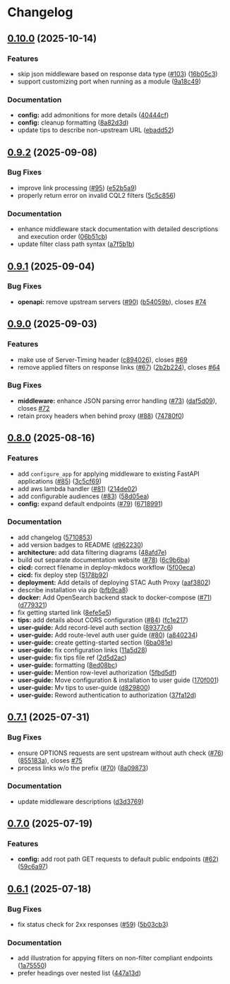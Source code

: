 # Changelog

## [0.10.0](https://github.com/developmentseed/stac-auth-proxy/compare/v0.9.2...v0.10.0) (2025-10-14)


### Features

* skip json middleware based on response data type ([#103](https://github.com/developmentseed/stac-auth-proxy/issues/103)) ([16b05c3](https://github.com/developmentseed/stac-auth-proxy/commit/16b05c3c201e04b2027c6a7ef632477febdbecfb))
* support customizing port when running as a module ([9a18c49](https://github.com/developmentseed/stac-auth-proxy/commit/9a18c49f74695dfdde516f6554a6bb6f6244937c))


### Documentation

* **config:** add admonitions for more details ([40444cf](https://github.com/developmentseed/stac-auth-proxy/commit/40444cf2cfdd6cb8e660ecd35ce5f03055ca3f7e))
* **config:** cleanup formatting ([8a82d3d](https://github.com/developmentseed/stac-auth-proxy/commit/8a82d3d99156cf046d35e04278e78b33fe861899))
* update tips to describe non-upstream URL ([ebadd52](https://github.com/developmentseed/stac-auth-proxy/commit/ebadd52fd050543906f3a6c61b110900de62b330))

## [0.9.2](https://github.com/developmentseed/stac-auth-proxy/compare/v0.9.1...v0.9.2) (2025-09-08)


### Bug Fixes

* improve link processing ([#95](https://github.com/developmentseed/stac-auth-proxy/issues/95)) ([e52b5a9](https://github.com/developmentseed/stac-auth-proxy/commit/e52b5a972539232da4fc0a74b3a8abad7579f41e))
* properly return error on invalid CQL2 filters ([5c5c856](https://github.com/developmentseed/stac-auth-proxy/commit/5c5c8562dc32994c6748f53f80ed101725962f9d))


### Documentation

* enhance middleware stack documentation with detailed descriptions and execution order ([06b51cb](https://github.com/developmentseed/stac-auth-proxy/commit/06b51cb8a48801d71f01aa1c433516e4832bcfcc))
* update filter class path syntax ([a7f5b1b](https://github.com/developmentseed/stac-auth-proxy/commit/a7f5b1b81606ae33e67cb6a98627367600d1e0db))

## [0.9.1](https://github.com/developmentseed/stac-auth-proxy/compare/v0.9.0...v0.9.1) (2025-09-04)


### Bug Fixes

* **openapi:** remove upstream servers ([#90](https://github.com/developmentseed/stac-auth-proxy/issues/90)) ([b54059b](https://github.com/developmentseed/stac-auth-proxy/commit/b54059bbdebd32078e9272701fa753e4a7e0f4ed)), closes [#74](https://github.com/developmentseed/stac-auth-proxy/issues/74)

## [0.9.0](https://github.com/developmentseed/stac-auth-proxy/compare/v0.8.0...v0.9.0) (2025-09-03)


### Features

* make use of Server-Timing header ([c894026](https://github.com/developmentseed/stac-auth-proxy/commit/c8940260cbe69bdc7868f16f5c8a76f9ae29b9d6)), closes [#69](https://github.com/developmentseed/stac-auth-proxy/issues/69)
* remove applied filters on response links ([#67](https://github.com/developmentseed/stac-auth-proxy/issues/67)) ([2b2b224](https://github.com/developmentseed/stac-auth-proxy/commit/2b2b22459c0e577b5a1d5d1e04c7de406d074a99)), closes [#64](https://github.com/developmentseed/stac-auth-proxy/issues/64)


### Bug Fixes

* **middleware:** enhance JSON parsing error handling ([#73](https://github.com/developmentseed/stac-auth-proxy/issues/73)) ([daf5d09](https://github.com/developmentseed/stac-auth-proxy/commit/daf5d095660ebe2401200fed1399168afe23e717)), closes [#72](https://github.com/developmentseed/stac-auth-proxy/issues/72)
* retain proxy headers when behind proxy ([#88](https://github.com/developmentseed/stac-auth-proxy/issues/88)) ([74780f0](https://github.com/developmentseed/stac-auth-proxy/commit/74780f02e47963eb04be01a285895049a0cb1da3))

## [0.8.0](https://github.com/developmentseed/stac-auth-proxy/compare/v0.7.1...v0.8.0) (2025-08-16)


### Features

* add `configure_app` for applying middleware to existing FastAPI applications ([#85](https://github.com/developmentseed/stac-auth-proxy/issues/85)) ([3c5cf69](https://github.com/developmentseed/stac-auth-proxy/commit/3c5cf694c26520fd141faf84c23fe621413e244e))
* add aws lambda handler ([#81](https://github.com/developmentseed/stac-auth-proxy/issues/81)) ([214de02](https://github.com/developmentseed/stac-auth-proxy/commit/214de02301b909347e847c66c7e12b88ba74fdea))
* add configurable audiences ([#83](https://github.com/developmentseed/stac-auth-proxy/issues/83)) ([58d05ea](https://github.com/developmentseed/stac-auth-proxy/commit/58d05ea665c48cc86e4774e2e7337b7ad277ab2f))
* **config:** expand default endpoints ([#79](https://github.com/developmentseed/stac-auth-proxy/issues/79)) ([6718991](https://github.com/developmentseed/stac-auth-proxy/commit/67189917c2b38620dc92fb7836d25b68901f59ae))


### Documentation

* add changelog ([5710853](https://github.com/developmentseed/stac-auth-proxy/commit/57108531a5259f0d5db81a449e9b2246b2f0a522))
* add version badges to README ([d962230](https://github.com/developmentseed/stac-auth-proxy/commit/d9622300275f4488cf1cda90a60f2f4ee013aa69))
* **architecture:** add data filtering diagrams ([48afd7e](https://github.com/developmentseed/stac-auth-proxy/commit/48afd7e353144b98e5b97bfc87cc067f34933634))
* build out separate documentation website ([#78](https://github.com/developmentseed/stac-auth-proxy/issues/78)) ([6c9b6ba](https://github.com/developmentseed/stac-auth-proxy/commit/6c9b6ba15c63a39410a71cac13de87daa84284f3))
* **cicd:** correct filename in deploy-mkdocs workflow ([5f00eca](https://github.com/developmentseed/stac-auth-proxy/commit/5f00eca440926652d4bb7abcf20748aac96e16bb))
* **cicd:** fix deploy step ([5178b92](https://github.com/developmentseed/stac-auth-proxy/commit/5178b92b189a8af8aff6ed923b312a494b03b573))
* **deployment:** Add details of deploying STAC Auth Proxy ([aaf3802](https://github.com/developmentseed/stac-auth-proxy/commit/aaf3802ed97096ffb1233875b1be59230da2a043))
* describe installation via pip ([bfb9ca8](https://github.com/developmentseed/stac-auth-proxy/commit/bfb9ca8e20fa86d248e9c5c375eb18359206761b))
* **docker:** Add OpenSearch backend stack to docker-compose ([#71](https://github.com/developmentseed/stac-auth-proxy/issues/71)) ([d779321](https://github.com/developmentseed/stac-auth-proxy/commit/d779321e992b0ae724520a38d3353cd7bbb07fcf))
* fix getting started link ([8efe5e5](https://github.com/developmentseed/stac-auth-proxy/commit/8efe5e5d6c449d91b2f957bad259649008bcc308))
* **tips:** add details about CORS configuration ([#84](https://github.com/developmentseed/stac-auth-proxy/issues/84)) ([fc1e217](https://github.com/developmentseed/stac-auth-proxy/commit/fc1e2173e778f148f4f23cabe19611eb43c2df6a))
* **user-guide:** Add record-level auth section ([89377c6](https://github.com/developmentseed/stac-auth-proxy/commit/89377c6e23b3d21751b08eceb0dd222f8217663a))
* **user-guide:** Add route-level auth user guide ([#80](https://github.com/developmentseed/stac-auth-proxy/issues/80)) ([a840234](https://github.com/developmentseed/stac-auth-proxy/commit/a84023431634f933db965d09632736d55b3d26e8))
* **user-guide:** create getting-started section ([6ba081e](https://github.com/developmentseed/stac-auth-proxy/commit/6ba081ef174d529a2341058d262f324b6354819a))
* **user-guide:** fix configuration links ([11a5d28](https://github.com/developmentseed/stac-auth-proxy/commit/11a5d28756057e868d731d72ca3174e613f1a474))
* **user-guide:** fix tips file ref ([2d5d2ac](https://github.com/developmentseed/stac-auth-proxy/commit/2d5d2ac511fc304e8d88cae1567fb065c0316b4d))
* **user-guide:** formatting ([8ed08bc](https://github.com/developmentseed/stac-auth-proxy/commit/8ed08bc0713c816dbb0af336f147a62756114ffc))
* **user-guide:** Mention row-level authorization ([5fbd5df](https://github.com/developmentseed/stac-auth-proxy/commit/5fbd5dff311518684b566b6837a835ee1b753962))
* **user-guide:** Move configuration & installation to user guide ([170f001](https://github.com/developmentseed/stac-auth-proxy/commit/170f0015a6349cfdd45b7ea13464082128f70b7b))
* **user-guide:** Mv tips to user-guide ([d829800](https://github.com/developmentseed/stac-auth-proxy/commit/d829800fa838cb34a977e135e7576e4dc0ea03b7))
* **user-guide:** Reword authentication to authorization ([37fa12d](https://github.com/developmentseed/stac-auth-proxy/commit/37fa12d315ba6bd0f01a41cf906510a9f149e88b))

## [0.7.1](https://github.com/developmentseed/stac-auth-proxy/compare/v0.7.0...v0.7.1) (2025-07-31)


### Bug Fixes

* ensure OPTIONS requests are sent upstream without auth check ([#76](https://github.com/developmentseed/stac-auth-proxy/issues/76)) ([855183a](https://github.com/developmentseed/stac-auth-proxy/commit/855183a7ccf0331d772cb91411b8dca905b05181)), closes [#75](https://github.com/developmentseed/stac-auth-proxy/issues/75)
* process links w/o the prefix ([#70](https://github.com/developmentseed/stac-auth-proxy/issues/70)) ([8a09873](https://github.com/developmentseed/stac-auth-proxy/commit/8a098737ad578f37c10e65e3ef99b0de2c03a358))


### Documentation

* update middleware descriptions ([d3d3769](https://github.com/developmentseed/stac-auth-proxy/commit/d3d3769593052900cf56c64b26962605cf3e48e5))

## [0.7.0](https://github.com/developmentseed/stac-auth-proxy/compare/v0.6.1...v0.7.0) (2025-07-19)


### Features

* **config:** add root path GET requests to default public endpoints ([#62](https://github.com/developmentseed/stac-auth-proxy/issues/62)) ([59c6a97](https://github.com/developmentseed/stac-auth-proxy/commit/59c6a9740cf5cbcf43aaf5b556c37714db40ada7))

## [0.6.1](https://github.com/developmentseed/stac-auth-proxy/compare/0.6.0...v0.6.1) (2025-07-18)


### Bug Fixes

* fix status check for 2xx responses ([#59](https://github.com/developmentseed/stac-auth-proxy/issues/59)) ([5b03cb3](https://github.com/developmentseed/stac-auth-proxy/commit/5b03cb35e6fb7a10cd51e0fcd1ab86d4bb4292cc))


### Documentation

* add illustration for appying filters on non-filter compliant endpoints ([1a75550](https://github.com/developmentseed/stac-auth-proxy/commit/1a75550c56dcf39a316fce7b9f8c27689e5efc6e))
* prefer headings over nested list ([447a13d](https://github.com/developmentseed/stac-auth-proxy/commit/447a13d0ff4639d95e02009695d6fac62821c7c3))
